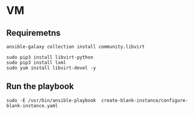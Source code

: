 # VM 

## Requiremetns 
```
ansible-galaxy collection install community.libvirt
```

```
sudo pip3 install libvirt-python
sudo pip3 install lxml
sudo yum install libvirt-devel -y
```

## Run the playbook 
```
sudo -E /usr/bin/ansible-playbook  create-blank-instance/configure-blank-instance.yaml
```